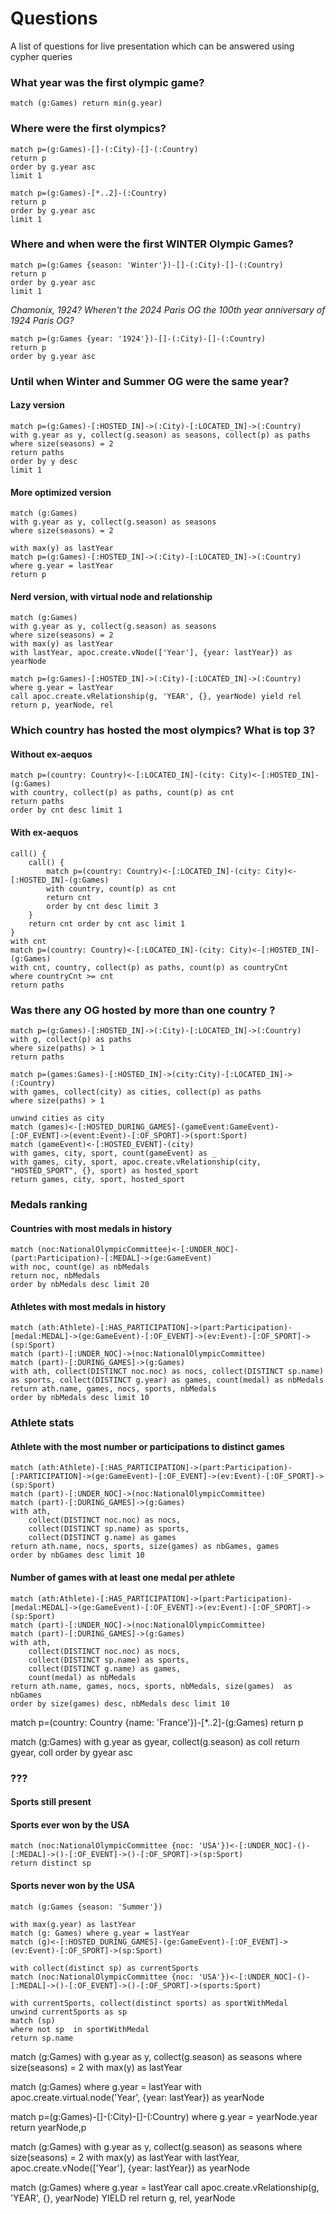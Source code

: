 # Questions

A list of questions for live presentation which can be answered using cypher queries

### What year was the first olympic game?

```cypher
match (g:Games) return min(g.year)
```

### Where were the first olympics?

```
match p=(g:Games)-[]-(:City)-[]-(:Country)
return p
order by g.year asc
limit 1

match p=(g:Games)-[*..2]-(:Country)
return p
order by g.year asc
limit 1
```

### Where and when were the first WINTER Olympic Games?

```
match p=(g:Games {season: 'Winter'})-[]-(:City)-[]-(:Country)
return p
order by g.year asc
limit 1
```

_Chamonix, 1924? Wheren't the 2024 Paris OG the 100th year anniversary of 1924 Paris OG?_

```
match p=(g:Games {year: '1924'})-[]-(:City)-[]-(:Country)
return p
order by g.year asc
```

### Until when Winter and Summer OG were the same year?

#### Lazy version
```
match p=(g:Games)-[:HOSTED_IN]->(:City)-[:LOCATED_IN]->(:Country)
with g.year as y, collect(g.season) as seasons, collect(p) as paths
where size(seasons) = 2
return paths
order by y desc
limit 1
```

#### More optimized version
```
match (g:Games) 
with g.year as y, collect(g.season) as seasons
where size(seasons) = 2

with max(y) as lastYear
match p=(g:Games)-[:HOSTED_IN]->(:City)-[:LOCATED_IN]->(:Country)
where g.year = lastYear
return p
```

#### Nerd version, with virtual node and relationship
```
match (g:Games) 
with g.year as y, collect(g.season) as seasons
where size(seasons) = 2
with max(y) as lastYear
with lastYear, apoc.create.vNode(['Year'], {year: lastYear}) as yearNode

match p=(g:Games)-[:HOSTED_IN]->(:City)-[:LOCATED_IN]->(:Country)
where g.year = lastYear
call apoc.create.vRelationship(g, 'YEAR', {}, yearNode) yield rel
return p, yearNode, rel
```

### Which country has hosted the most olympics? What is top 3?

#### Without ex-aequos


```
match p=(country: Country)<-[:LOCATED_IN]-(city: City)<-[:HOSTED_IN]-(g:Games)
with country, collect(p) as paths, count(p) as cnt
return paths
order by cnt desc limit 1
```

#### With ex-aequos

```
call() {
    call() {
        match p=(country: Country)<-[:LOCATED_IN]-(city: City)<-[:HOSTED_IN]-(g:Games)
        with country, count(p) as cnt
        return cnt
        order by cnt desc limit 3
    }
    return cnt order by cnt asc limit 1
}
with cnt
match p=(country: Country)<-[:LOCATED_IN]-(city: City)<-[:HOSTED_IN]-(g:Games)
with cnt, country, collect(p) as paths, count(p) as countryCnt
where countryCnt >= cnt
return paths
```



### Was there any OG hosted by more than one country ? 

```
match p=(g:Games)-[:HOSTED_IN]->(:City)-[:LOCATED_IN]->(:Country)
with g, collect(p) as paths
where size(paths) > 1
return paths
```

```
match p=(games:Games)-[:HOSTED_IN]->(city:City)-[:LOCATED_IN]->(:Country)
with games, collect(city) as cities, collect(p) as paths
where size(paths) > 1

unwind cities as city
match (games)<-[:HOSTED_DURING_GAMES]-(gameEvent:GameEvent)-[:OF_EVENT]->(event:Event)-[:OF_SPORT]->(sport:Sport)
match (gameEvent)<-[:HOSTED_EVENT]-(city)
with games, city, sport, count(gameEvent) as _
with games, city, sport, apoc.create.vRelationship(city, "HOSTED_SPORT", {}, sport) as hosted_sport
return games, city, sport, hosted_sport
```

### Medals ranking

#### Countries with most medals in history

```
match (noc:NationalOlympicCommittee)<-[:UNDER_NOC]-(part:Participation)-[:MEDAL]->(ge:GameEvent)
with noc, count(ge) as nbMedals
return noc, nbMedals
order by nbMedals desc limit 20
```

#### Athletes with most medals in history

```
match (ath:Athlete)-[:HAS_PARTICIPATION]->(part:Participation)-[medal:MEDAL]->(ge:GameEvent)-[:OF_EVENT]->(ev:Event)-[:OF_SPORT]->(sp:Sport)
match (part)-[:UNDER_NOC]->(noc:NationalOlympicCommittee)
match (part)-[:DURING_GAMES]->(g:Games)
with ath, collect(DISTINCT noc.noc) as nocs, collect(DISTINCT sp.name) as sports, collect(DISTINCT g.year) as games, count(medal) as nbMedals
return ath.name, games, nocs, sports, nbMedals
order by nbMedals desc limit 10
```


### Athlete stats

#### Athlete with the most number or participations to distinct games 

```
match (ath:Athlete)-[:HAS_PARTICIPATION]->(part:Participation)-[:PARTICIPATION]->(ge:GameEvent)-[:OF_EVENT]->(ev:Event)-[:OF_SPORT]->(sp:Sport)
match (part)-[:UNDER_NOC]->(noc:NationalOlympicCommittee)
match (part)-[:DURING_GAMES]->(g:Games)
with ath,
    collect(DISTINCT noc.noc) as nocs,
    collect(DISTINCT sp.name) as sports,
    collect(DISTINCT g.name) as games
return ath.name, nocs, sports, size(games) as nbGames, games
order by nbGames desc limit 10
```

#### Number of games with at least one medal per athlete

```
match (ath:Athlete)-[:HAS_PARTICIPATION]->(part:Participation)-[medal:MEDAL]->(ge:GameEvent)-[:OF_EVENT]->(ev:Event)-[:OF_SPORT]->(sp:Sport)
match (part)-[:UNDER_NOC]->(noc:NationalOlympicCommittee)
match (part)-[:DURING_GAMES]->(g:Games)
with ath,
    collect(DISTINCT noc.noc) as nocs,
    collect(DISTINCT sp.name) as sports,
    collect(DISTINCT g.name) as games,
    count(medal) as nbMedals     
return ath.name, games, nocs, sports, nbMedals, size(games)  as nbGames
order by size(games) desc, nbMedals desc limit 10
```


match p=(country: Country {name: 'France'})-[*..2]-(g:Games)
return p

match (g:Games) 
with g.year as gyear, collect(g.season) as coll
return gyear, coll
order by gyear asc



### ???

#### Sports still present

#### Sports ever won by the USA

```
match (noc:NationalOlympicCommittee {noc: 'USA'})<-[:UNDER_NOC]-()-[:MEDAL]->()-[:OF_EVENT]->()-[:OF_SPORT]->(sp:Sport)
return distinct sp
```

#### Sports never won by the USA

```
match (g:Games {season: 'Summer'})

with max(g.year) as lastYear
match (g: Games) where g.year = lastYear
match (g)<-[:HOSTED_DURING_GAMES]-(ge:GameEvent)-[:OF_EVENT]->(ev:Event)-[:OF_SPORT]->(sp:Sport)

with collect(distinct sp) as currentSports
match (noc:NationalOlympicCommittee {noc: 'USA'})<-[:UNDER_NOC]-()-[:MEDAL]->()-[:OF_EVENT]->()-[:OF_SPORT]->(sports:Sport)

with currentSports, collect(distinct sports) as sportWithMedal 
unwind currentSports as sp
match (sp)
where not sp  in sportWithMedal
return sp.name
```




match (g:Games) 
with g.year as y, collect(g.season) as seasons
where size(seasons) = 2
with max(y) as lastYear

match (g:Games) where g.year = lastYear
with apoc.create.virtual.node('Year', {year: lastYear}) as yearNode

match p=(g:Games)-[]-(:City)-[]-(:Country)
where g.year = yearNode.year
return yearNode,p







match (g:Games) 
with g.year as y, collect(g.season) as seasons
where size(seasons) = 2
with max(y) as lastYear
with lastYear, apoc.create.vNode(['Year'], {year: lastYear}) as yearNode

match (g:Games) where g.year = lastYear
call apoc.create.vRelationship(g, 'YEAR', {}, yearNode) YIELD rel
return g, rel, yearNode